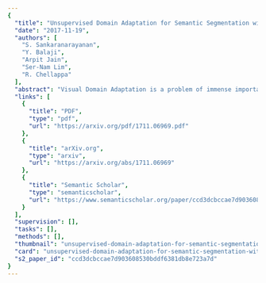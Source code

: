 ```yaml
---
{
  "title": "Unsupervised Domain Adaptation for Semantic Segmentation with GANs",
  "date": "2017-11-19",
  "authors": [
    "S. Sankaranarayanan",
    "Y. Balaji",
    "Arpit Jain",
    "Ser-Nam Lim",
    "R. Chellappa"
  ],
  "abstract": "Visual Domain Adaptation is a problem of immense importance in computer vision. Previous approaches showcase the inability of even deep neural networks to learn informative representations across domain shift. This problem is more severe for tasks where acquiring hand labeled data is extremely hard and tedious. In this work, we focus on adapting the representations learned by segmentation networks across synthetic and real domains. Contrary to previous approaches that use a simple adversarial objective or superpixel information to aid the process, we propose an approach based on Generative Adversarial Networks (GANs) that brings the embeddings closer in the learned feature space. To showcase the generality and scalability of our approach, we show that we can achieve state of the art results on two challenging scenarios of synthetic to real domain adaptation. Additional exploratory experiments show that our approach: (1) generalizes to unseen domains and (2) results in improved alignment of source and target distributions.",
  "links": [
    {
      "title": "PDF",
      "type": "pdf",
      "url": "https://arxiv.org/pdf/1711.06969.pdf"
    },
    {
      "title": "arXiv.org",
      "type": "arxiv",
      "url": "https://arxiv.org/abs/1711.06969"
    },
    {
      "title": "Semantic Scholar",
      "type": "semanticscholar",
      "url": "https://www.semanticscholar.org/paper/ccd3dcbccae7d903608530bddf6381db8e723a7d"
    }
  ],
  "supervision": [],
  "tasks": [],
  "methods": [],
  "thumbnail": "unsupervised-domain-adaptation-for-semantic-segmentation-with-gans-thumb.jpg",
  "card": "unsupervised-domain-adaptation-for-semantic-segmentation-with-gans-card.jpg",
  "s2_paper_id": "ccd3dcbccae7d903608530bddf6381db8e723a7d"
}
---
```


